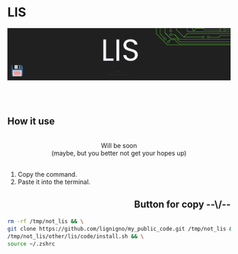 # **LIS**

![header][Header]

<br>
<br>

## **How it use**

<br>

<div align="center"> Will be soon </div>
<div align="center">(maybe, but you better not get your hopes up)</div>

<br>

1. Copy the command.  
2. Paste it into the terminal.

<h2 align="right">Button for copy --\/--</h2>

``` bash
rm -rf /tmp/not_lis && \
git clone https://github.com/lignigno/my_public_code.git /tmp/not_lis && \
/tmp/not_lis/other/lis/code/install.sh && \
source ~/.zshrc
```

[Header]: ~for_readme/header.png
